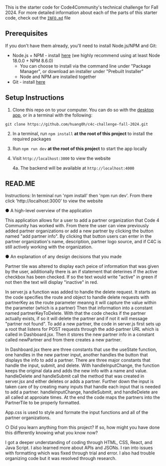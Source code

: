 This is the starter code for Code4Community's technical challenge for Fall 2024. 
For more detailed information about each of the parts of this starter code, check out the [`INFO.md`](INFO.md) file

## Prerequisites

If you don't have them already, you'll need to install Node.js/NPM and Git:
- Node.js + NPM - install [here](https://nodejs.org/en/download/package-manager) (we highly recommend using at least Node 18.0.0 + NPM 8.6.0)
   - You can choose to install via the command line under "Package Manager", or download an installer under "Prebuilt Installer"
   - Node and NPM are installed together
- Git - install [here](https://git-scm.com/downloads)

## Setup Instructions

1. Clone this repo on to your computer. You can do so with the [desktop app](https://desktop.github.com/), or in a terminal with the following:
```
git clone https://github.com/huang0h/c4c-challenge-fall-2024.git
```
2. In a terminal, run `npm install` **at the root of this project** to install the required packages
3. Run `npm run dev` **at the root of this project** to start the app locally
4. Visit `http://localhost:3000` to view the website
    
    4a. The backend will be available at `http://localhost:4000`

## READ.ME
Instructions: In terminal run 'npm install' then 'npm run dev'. From there click 'http://localhost:3000' to view the website


● A high-level overview of the application

This application allows for a user to add a partner organization that Code 4 Community has worked with. From there the user can view previously added partner organizations or add a new partner by clicking the button named "add partner info". By clicking that button users can enter in the partner organization's name, description, partner logo source, and if C4C is still actively working with the organization.

● An explanation of any design decisions that you made

Partner tile was altered to display each peice of information that was given by the user, additionally there is an if statement that deterines if the active checkbox has been checked. If so the text would write "active" in green if not then the text will display "inactive" in red. 

In server.js a function was added to handle the delete request. It starts as the code specifies the route and object to handle delete requests with partnerKey as the route parameter meanng it will capture the value within the parameter (which is a partner) Then that information into a constant named partnerKeyToDelete. With that the code checks if the partner actually exists, if so it will delete the partner and if not it will message "partner not found". To add a new partner, the code in server.js first sets up a root that listens for POST requests through the add-partner URL which is called in Dashboard.jsx. Then it stores the new partner info in a constant called newPartner and from there creates a new partner. 

In Dashboard.jsx there are three constants that use the useState function, one handles in the new partner input, another handles the button that displays the info to add a partner. There are three major constants that handle the input, submit, and delete. With handleInputChange, the function keeps the original data and adds the new info with a name and value. handleDelete and handleSubmit call the method that was created in server.jsx and either deletes or adds a partner. Further down the input is taken care of by creating many inputs that handle each input that is needed to add a partner. handleInputChange,  handleSubmit, and handleDelete are all called at approiate times. At the end the code maps the partners into the PartnerTile to be properly formatted. 

App.css is used to style and formate the input functions and all of the partner organizations.

○ Did you learn anything from this project? If so, how might you have done this
differently knowing what you know now?

I got a deeper understanding of coding through HTML, CSS, React, and Java Script. I also learned more about APIs and JSONs. I ran into issues with formatting which was fixed through trial and error. I also had trouble organizing code but it was resolved through research. 

